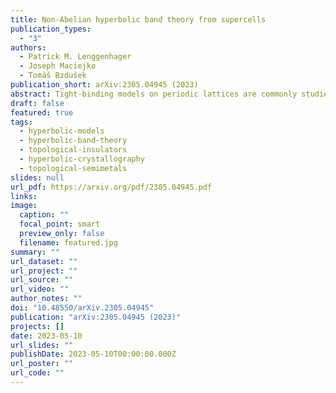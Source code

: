 ```yaml
---
title: Non-Abelian hyperbolic band theory from supercells
publication_types:
  - "3"
authors:
  - Patrick M. Lenggenhager
  - Joseph Maciejko
  - Tomáš Bzdušek
publication_short: arXiv:2305.04945 (2023)
abstract: Tight-binding models on periodic lattices are commonly studied using Bloch band theory, which provides an efficient description of their energy spectra and wave functions. Besides Abelian Bloch states characterized by a momentum vector, the band theory of hyperbolic lattices involves non-Abelian Bloch states that have so far remained largely inaccessible to analytical treatments. Here, we systematically construct non-Abelian Bloch states by generalizing to hyperbolic lattices the familiar solid-state-physics notions of supercells and zone folding. By applying Abelian hyperbolic band theory to sequences of supercells, constructed recursively as symmetric aggregates of multiple smaller cells, we numerically compute the density of states of several elementary and topological tight-binding models and observe rapid convergence with increasing supercell size, for both gapless and gapped models. We propose our supercell method as a first step towards a complete band-theoretic characterization of hyperbolic lattices and an efficient means of approximating the thermodynamic limit. We make our algorithms publicly available in a software package to facilitate future studies of hyperbolic quantum matter.
draft: false
featured: true
tags:
  - hyperbolic-models
  - hyperbolic-band-theory
  - topological-insulators
  - hyperbolic-crystallography
  - topological-semimetals
slides: null
url_pdf: https://arxiv.org/pdf/2305.04945.pdf
links:
image:
  caption: ""
  focal_point: smart
  preview_only: false
  filename: featured.jpg
summary: ""
url_dataset: ""
url_project: ""
url_source: ""
url_video: ""
author_notes: ""
doi: "10.48550/arXiv.2305.04945"
publication: "arXiv:2305.04945 (2023)"
projects: []
date: 2023-05-10
url_slides: ""
publishDate: 2023-05-10T00:00:00.000Z
url_poster: ""
url_code: ""
---
```

